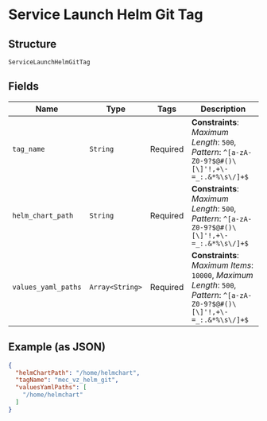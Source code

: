 
# Service Launch Helm Git Tag

## Structure

`ServiceLaunchHelmGitTag`

## Fields

| Name | Type | Tags | Description |
|  --- | --- | --- | --- |
| `tag_name` | `String` | Required | **Constraints**: *Maximum Length*: `500`, *Pattern*: `^[a-zA-Z0-9?$@#()\[\]'!,+\-=_:.&*%\s\/]+$` |
| `helm_chart_path` | `String` | Required | **Constraints**: *Maximum Length*: `500`, *Pattern*: `^[a-zA-Z0-9?$@#()\[\]'!,+\-=_:.&*%\s\/]+$` |
| `values_yaml_paths` | `Array<String>` | Required | **Constraints**: *Maximum Items*: `10000`, *Maximum Length*: `500`, *Pattern*: `^[a-zA-Z0-9?$@#()\[\]'!,+\-=_:.&*%\s\/]+$` |

## Example (as JSON)

```json
{
  "helmChartPath": "/home/helmchart",
  "tagName": "mec_vz_helm_git",
  "valuesYamlPaths": [
    "/home/helmchart"
  ]
}
```


